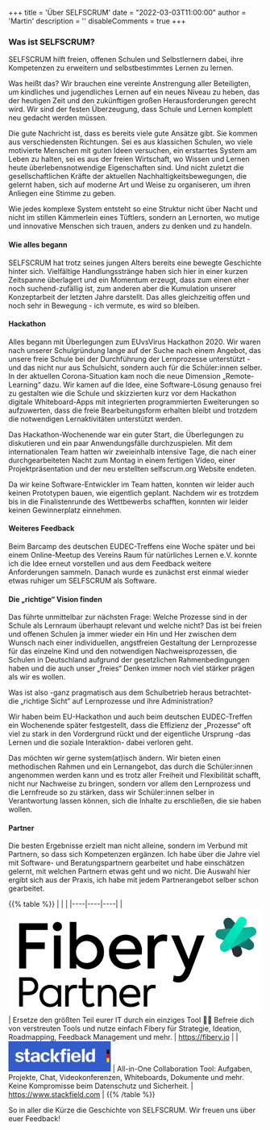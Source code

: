 +++
title = 'Über SELFSCRUM'
date = "2022-03-03T11:00:00"
author = 'Martin'
description = ''
disableComments = true
+++

### Was ist SELFSCRUM?

SELFSCRUM hilft freien, offenen Schulen und Selbstlernern dabei, ihre Kompetenzen zu erweitern und selbstbestimmtes Lernen zu lernen.

Was heißt das? Wir brauchen eine vereinte Anstrengung aller Beteiligten, um kindliches und jugendliches Lernen auf ein neues Niveau zu heben, das der heutigen Zeit und den zukünftigen großen Herausforderungen gerecht wird. Wir sind  der festen Überzeugung, dass Schule und Lernen komplett neu gedacht werden müssen.

Die gute Nachricht ist, dass es bereits viele gute Ansätze gibt. Sie kommen aus verschiedensten Richtungen. Sei es aus klassichen Schulen, wo viele motivierte Menschen mit guten Ideen versuchen, ein erstarrtes System am Leben zu halten, sei es aus der freien Wirtschaft, wo Wissen und Lernen heute überlebensnotwendige Eigenschaften sind. Und nicht zuletzt die gesellschaftlichen Kräfte der aktuellen Nachhaltigkeitsbewegungen, die gelernt haben, sich auf moderne Art und Weise zu organiseren, um ihren Anliegen eine Stimme zu geben.

Wie jedes komplexe System entsteht so eine Struktur nicht über Nacht und nicht im stillen Kämmerlein eines Tüftlers, sondern an Lernorten, wo mutige und innovative Menschen sich trauen, anders zu denken und zu handeln. 

#### Wie alles begann

SELFSCRUM hat trotz seines jungen Alters bereits eine bewegte Geschichte hinter sich. Vielfältige Handlungsstränge haben sich hier in einer kurzen Zeitspanne überlagert und ein Momentum erzeugt, dass zum einen eher noch suchend-zufällig ist, zum anderen aber die Kumulation unserer Konzeptarbeit der letzten Jahre darstellt. Das alles gleichzeitig offen und noch sehr in Bewegung - ich vermute, es wird so bleiben. 

#### Hackathon

Alles begann mit Überlegungen zum EUvsVirus Hackathon 2020. Wir waren nach unserer Schulgründung lange auf der Suche nach einem Angebot, das unsere freie Schule bei der Durchführung der Lernprozesse unterstützt - und das nicht nur aus Schulsicht, sondern auch für die Schüler:innen selber. In der aktuellen Corona-Situation kam noch die neue Dimension „Remote-Learning“ dazu. Wir kamen auf die Idee, eine Software-Lösung genauso frei zu gestalten wie die Schule und skizzierten kurz vor dem Hackathon digitale Whiteboard-Apps mit integrierten programmierten Eweiterungen so aufzuwerten, dass die freie Bearbeitungsform erhalten bleibt und trotzdem die notwendigen Lernaktivitäten unterstützt werden.

Das Hackathon-Wochenende war ein guter Start, die Überlegungen zu diskutieren und ein paar Anwendungsfälle durchzuspielen. Mit dem internationalen Team hatten wir zweieinhalb intensive Tage, die nach einer durchgearbeiteten Nacht zum Montag in einem fertigen Video, einer Projektpräsentation und der neu erstellten selfscrum.org Website endeten.

Da wir keine Software-Entwickler im Team hatten, konnten wir leider auch keinen Prototypen bauen, wie eigentlich geplant. Nachdem wir es trotzdem bis in die Finalistenrunde des Wettbewerbs schafften, konnten wir leider keinen Gewinnerplatz einnehmen.

#### Weiteres Feedback

Beim Barcamp des deutschen EUDEC-Treffens eine Woche später und bei einem Online-Meetup des Vereins Raum für natürliches Lernen e.V. konnte ich die Idee erneut vorstellen und aus dem Feedback weitere Anforderungen sammeln. Danach wurde es zunächst erst einmal wieder etwas ruhiger um SELFSCRUM als Software.

#### Die „richtige“ Vision finden

Das führte unmittelbar zur nächsten Frage: Welche Prozesse sind in der Schule als Lernraum überhaupt relevant und welche nicht? Das ist bei freien und offenen Schulen ja immer wieder ein Hin und Her zwischen dem Wunsch nach einer individuellen, angstfreien Gestaltung der Lernprozesse für das einzelne Kind und den notwendigen Nachweisprozessen, die Schulen in Deutschland aufgrund der gesetzlichen Rahmenbedingungen haben und die auch unser „freies“ Denken immer noch viel stärker prägen als wir es wollen.

Was ist also -ganz pragmatisch aus dem Schulbetrieb heraus betrachtet- die „richtige Sicht“ auf Lernprozesse und ihre Administration?

Wir haben beim EU-Hackathon und auch beim deutschen EUDEC-Treffen ein Wochenende später festgestellt, dass die Effizienz der „Prozesse“ oft viel zu stark in den Vordergrund rückt und der eigentliche Ursprung -das Lernen und die soziale Interaktion- dabei verloren geht.

Das möchten wir gerne system(at)isch ändern. Wir bieten einen methodischen Rahmen und ein Lernangebot, das durch die Schüler:innen angenommen werden kann und es trotz aller Freiheit und Flexibilität schafft, nicht nur Nachweise zu bringen, sondern vor allem den Lernprozess und die Lernfreude so zu stärken, dass wir Schüler:innen selber in Verantwortung lassen können, sich die Inhalte zu erschließen, die sie haben wollen.

#### Partner

Die besten Ergebnisse erzielt man nicht alleine, sondern im Verbund mit Partnern, so dass sich Kompetenzen ergänzen. Ich habe über die Jahre viel mit Software- und Beratungspartnern gearbeitet und habe einschätzen gelernt, mit welchen Partnern etwas geht und wo nicht. Die Auswahl hier ergibt sich aus der Praxis, ich habe mit jedem Partnerangebot selber schon gearbeitet.

{{% table %}}
| | |
|----|----|----|
| ![Fibery Partner Logo](./fibery.png) | Ersetze den größten Teil eurer IT durch ein einziges Tool 🤹‍♀️ Befreie dich von verstreuten Tools und nutze einfach Fibery für Strategie, Ideation, Roadmapping, Feedback Management und mehr. | https://fibery.io |
| ![Stackfield Partner Logo](./stackfield.png) | All-in-One Collaboration Tool: Aufgaben, Projekte, Chat, Videokonferenzen, Whiteboards, Dokumente und mehr. Keine Kompromisse beim Datenschutz und Sicherheit. | https://www.stackfield.com |
{{% /table %}}


So in aller die Kürze die Geschichte von SELFSCRUM. Wir freuen uns über euer Feedback!
